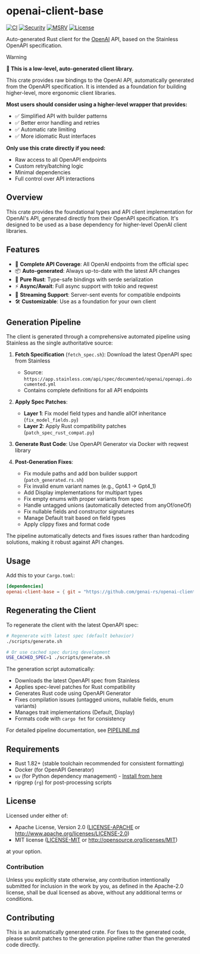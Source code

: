 # openai-client-base

[![CI](https://github.com/genai-rs/openai-client-base/workflows/CI/badge.svg)](https://github.com/genai-rs/openai-client-base/actions)
[![Security](https://github.com/genai-rs/openai-client-base/workflows/Security/badge.svg)](https://github.com/genai-rs/openai-client-base/actions)
[![MSRV](https://img.shields.io/badge/MSRV-1.82.0-blue)](https://releases.rs/docs/1.82.0/)
[![License](https://img.shields.io/badge/license-MIT%2FApache--2.0-blue)](./LICENSE-MIT)

Auto-generated Rust client for the [OpenAI](https://openai.com) API, based on the Stainless OpenAPI specification.

> [!WARNING]
> **🚀 This is a low-level, auto-generated client library.**
> 
> This crate provides raw bindings to the OpenAI API, automatically generated from the OpenAPI specification.
> It is intended as a foundation for building higher-level, more ergonomic client libraries.
>
> **Most users should consider using a higher-level wrapper that provides:**
> - ✅ Simplified API with builder patterns
> - ✅ Better error handling and retries
> - ✅ Automatic rate limiting
> - ✅ More idiomatic Rust interfaces
>
> **Only use this crate directly if you need:**
> - Raw access to all OpenAPI endpoints
> - Custom retry/batching logic
> - Minimal dependencies
> - Full control over API interactions

## Overview

This crate provides the foundational types and API client implementation for OpenAI's API, generated directly from their OpenAPI specification. It's designed to be used as a base dependency for higher-level OpenAI client libraries.

## Features

- 🤖 **Complete API Coverage**: All OpenAI endpoints from the official spec
- 📦 **Auto-generated**: Always up-to-date with the latest API changes
- 🦀 **Pure Rust**: Type-safe bindings with serde serialization
- ⚡ **Async/Await**: Full async support with tokio and reqwest
- 🔄 **Streaming Support**: Server-sent events for compatible endpoints
- 🛠️ **Customizable**: Use as a foundation for your own client

## Generation Pipeline

The client is generated through a comprehensive automated pipeline using Stainless as the single authoritative source:

1. **Fetch Specification** (`fetch_spec.sh`): Download the latest OpenAPI spec from Stainless
   - Source: `https://app.stainless.com/api/spec/documented/openai/openapi.documented.yml`
   - Contains complete definitions for all API endpoints

2. **Apply Spec Patches**:
   - **Layer 1**: Fix model field types and handle allOf inheritance (`fix_model_fields.py`)
   - **Layer 2**: Apply Rust compatibility patches (`patch_spec_rust_compat.py`)

3. **Generate Rust Code**: Use OpenAPI Generator via Docker with reqwest library

4. **Post-Generation Fixes**:
   - Fix module paths and add bon builder support (`patch_generated.rs.sh`)
   - Fix invalid enum variant names (e.g., Gpt4.1 → Gpt4_1)
   - Add Display implementations for multipart types
   - Fix empty enums with proper variants from spec
   - Handle untagged unions (automatically detected from anyOf/oneOf)
   - Fix nullable fields and constructor signatures
   - Manage Default trait based on field types
   - Apply clippy fixes and format code

The pipeline automatically detects and fixes issues rather than hardcoding solutions, making it robust against API changes.

## Usage

Add this to your `Cargo.toml`:

```toml
[dependencies]
openai-client-base = { git = "https://github.com/genai-rs/openai-client-base" }
```

## Regenerating the Client

To regenerate the client with the latest OpenAPI spec:

```bash
# Regenerate with latest spec (default behavior)
./scripts/generate.sh

# Or use cached spec during development
USE_CACHED_SPEC=1 ./scripts/generate.sh
```

The generation script automatically:
- Downloads the latest OpenAPI spec from Stainless
- Applies spec-level patches for Rust compatibility
- Generates Rust code using OpenAPI Generator
- Fixes compilation issues (untagged unions, nullable fields, enum variants)
- Manages trait implementations (Default, Display)
- Formats code with `cargo fmt` for consistency

For detailed pipeline documentation, see [PIPELINE.md](PIPELINE.md)

## Requirements

- Rust 1.82+ (stable toolchain recommended for consistent formatting)
- Docker (for OpenAPI Generator)
- `uv` (for Python dependency management) - [Install from here](https://docs.astral.sh/uv/getting-started/installation/)
- ripgrep (`rg`) for post-processing scripts

## License

Licensed under either of:

* Apache License, Version 2.0 ([LICENSE-APACHE](LICENSE-APACHE) or <http://www.apache.org/licenses/LICENSE-2.0>)
* MIT license ([LICENSE-MIT](LICENSE-MIT) or <http://opensource.org/licenses/MIT>)

at your option.

### Contribution

Unless you explicitly state otherwise, any contribution intentionally submitted
for inclusion in the work by you, as defined in the Apache-2.0 license, shall be
dual licensed as above, without any additional terms or conditions.

## Contributing

This is an automatically generated crate. For fixes to the generated code, please submit patches to the generation pipeline rather than the generated code directly.
